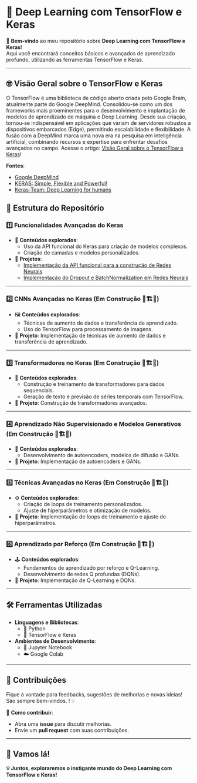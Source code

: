 # 🚀 Deep Learning com TensorFlow e Keras

🎉 **Bem-vindo** ao meu repositório sobre **Deep Learning com TensorFlow e Keras**!  
Aqui você encontrará conceitos básicos e avançados de aprendizado profundo, utilizando as ferramentas TensorFlow e Keras.

---

## 🤓 Visão Geral sobre o TensorFlow e Keras 

O TensorFlow é uma biblioteca de código aberto criada pelo Google Brain, atualmente parte do Google DeepMind. Consolidou-se como um dos frameworks mais proeminentes para o desenvolvimento e implantação de modelos de aprendizado de máquina e Deep Learning. Desde sua criação, tornou-se indispensável em aplicações que variam de servidores robustos a dispositivos embarcados (Edge), permitindo escalabilidade e flexibilidade. A fusão com a DeepMind marca uma nova era na pesquisa em inteligência artificial, combinando recursos e expertise para enfrentar desafios avançados no campo. Acesse o artigo: [Visão Geral sobre o TensorFlow e Keras](https://docs.google.com/document/d/1Sj7wR0JEloDEdC3qa_7Mn9ZlMi7gEIsnez_agWLJD-w/edit?usp=sharing)!

**Fontes**:
- [Google DeepMind](https://deepmind.google/)
- [KERAS: Simple, Flexible and Powerful!](https://keras.io/)
- [Keras-Team: Deep Learning for humans](https://github.com/keras-team)

## 📂 Estrutura do Repositório

### **1️⃣ Funcionalidades Avançadas do Keras**
- 🔧 **Conteúdos explorados**: 
  - Uso da API funcional do Keras para criação de modelos complexos.
  - Criação de camadas e modelos personalizados.
- 🧪 **Projetos**:
  - [Implementação da API funcional para a construção de Redes Neurais](https://github.com/SampMark/Deep-Learning/blob/main/Building_Neural_Networks_with_the_Keras_Functional_API.ipynb)
  - [Implementação do Dropout e BatchNormalization em Redes Neurais](https://github.com/SampMark/Deep-Learning/blob/main/Dropout_and_Batch_Normalization_in_Neural_Network.ipynb)

---

### **2️⃣ CNNs Avançadas no Keras** (Em Construção 🚧🏗️👷)
- 🖼️ **Conteúdos explorados**: 
  - Técnicas de aumento de dados e transferência de aprendizado.
  - Uso do TensorFlow para processamento de imagens.
- 🧪 **Projeto**: Implementação de técnicas de aumento de dados e transferência de aprendizado.

---

### **3️⃣ Transformadores no Keras** (Em Construção 🚧🏗️👷)
- 🔄 **Conteúdos explorados**: 
  - Construção e treinamento de transformadores para dados sequenciais.
  - Geração de texto e previsão de séries temporais com TensorFlow.
- 🧪 **Projeto**: Construção de transformadores avançados.

---

### **4️⃣ Aprendizado Não Supervisionado e Modelos Generativos** (Em Construção 🚧🏗️👷)
- 🤖 **Conteúdos explorados**: 
  - Desenvolvimento de autoencoders, modelos de difusão e GANs.
- 🧪 **Projeto**: Implementação de autoencoders e GANs.

---

### **5️⃣ Técnicas Avançadas no Keras** (Em Construção 🚧🏗️👷)
- ⚙️ **Conteúdos explorados**: 
  - Criação de loops de treinamento personalizados.
  - Ajuste de hiperparâmetros e otimização de modelos.
- 🧪 **Projeto**: Implementação de loops de treinamento e ajuste de hiperparâmetros.

---

### **6️⃣ Aprendizado por Reforço** (Em Construção 🚧🏗️👷)
- 🕹️ **Conteúdos explorados**: 
  - Fundamentos de aprendizado por reforço e Q-Learning.
  - Desenvolvimento de redes Q profundas (DQNs).
- 🧪 **Projeto**: Implementação de Q-Learning e DQNs.

---

## 🛠️ Ferramentas Utilizadas
- **Linguagens e Bibliotecas**:
  - 🐍 Python
  - 🧠 TensorFlow e Keras
- **Ambientes de Desenvolvimento**:
  - 📝 Jupyter Notebook
  - ☁️ Google Colab

---

## 🤝 Contribuições
Fique à vontade para feedbacks, sugestões de melhorias e novas ideias! São sempre bem-vindos. ! 💡  
 
📌 **Como contribuir**:
- Abra uma **issue** para discutir melhorias.
- Envie um **pull request** com suas contribuições.

---

## 🌟 Vamos lá!
**💡 Juntos, exploraremos o instigante mundo do Deep Learning com TensorFlow e Keras!**
